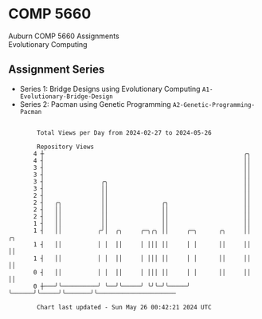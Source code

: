 # COMP 5660
Auburn COMP 5660 Assignments  
Evolutionary Computing

## Assignment Series
- Series 1: Bridge Designs using Evolutionary Computing `A1-Evolutionary-Bridge-Design`
- Series 2: Pacman using Genetic Programming `A2-Genetic-Programming-Pacman`

```

        Total Views per Day from 2024-02-27 to 2024-05-26

        Repository Views
       4 ┼                                                        ╭╮
       4 ┤                                                        ││
       3 ┤                                                        ││
       3 ┤                                                        ││
       3 ┤                ╭╮                                      ││
       3 ┤                ││                                      ││
       2 ┤                ││                                      ││
       2 ┤   ╭╮           ││               ╭╮                     ││
       2 ┤   ││           ││               ││                     ││
       2 ┤   ││           ││               ││                     ││
       1 ┤   ││           ││               ││                     ││
       1 ┤   ││          ╭╯│  ╭╮     ╭─╮╭╮ ││     ╭─╮      ╭╮     ││       ╭╮
       1 ┤   ││          │ │  ││     │ │││ ││     │ │      ││     ││       ││
       1 ┤   ││          │ │  ││     │ │││ ││     │ │      ││     ││       ││
       0 ┤   ││          │ │  ││     │ │││ ││     │ │      ││     ││       ││
       0 ┼───╯╰──────────╯ ╰──╯╰─────╯ ╰╯╰─╯╰─────╯ ╰──────╯╰─────╯╰───────╯╰──────────────────────

        Chart last updated - Sun May 26 00:42:21 2024 UTC
        
```
